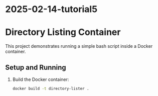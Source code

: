 # 2025-02-14-tutorial5
# Directory Listing Container

This project demonstrates running a simple bash script inside a Docker container.

## Setup and Running

1. Build the Docker container:
   ```bash
   docker build -t directory-lister .